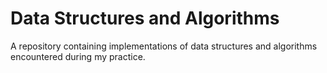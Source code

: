 # Data Structures and Algorithms

A repository containing implementations of data structures and algorithms encountered during my practice.
